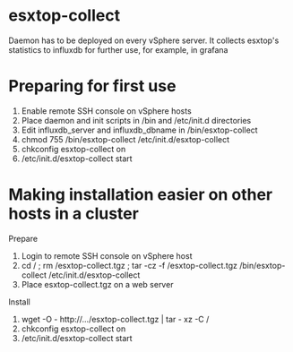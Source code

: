 # esxtop-collect
Daemon has to be deployed on every vSphere server. It collects esxtop's statistics to influxdb for further use, for example, in grafana

# Preparing for first use
1. Enable remote SSH console on vSphere hosts
2. Place daemon and init scripts in /bin and /etc/init.d directories
3. Edit influxdb_server and influxdb_dbname in /bin/esxtop-collect
4. chmod 755 /bin/esxtop-collect /etc/init.d/esxtop-collect
5. chkconfig esxtop-collect on
6. /etc/init.d/esxtop-collect start

# Making installation easier on other hosts in a cluster

Prepare

1. Login to remote SSH console on vSphere host
2. cd / ; rm /esxtop-collect.tgz ; tar -cz -f /esxtop-collect.tgz /bin/esxtop-collect /etc/init.d/esxtop-collect
3. Place esxtop-collect.tgz on a web server

Install

1. wget -O - http://.../esxtop-collect.tgz | tar - xz -C /
2. chkconfig esxtop-collect on
3. /etc/init.d/esxtop-collect start


